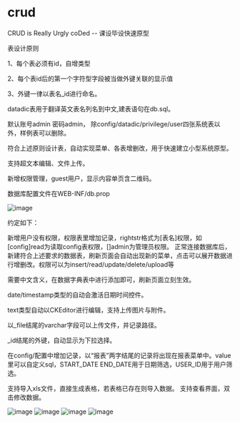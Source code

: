 crud
====

CRUD is Really Urgly coDed -- 课设毕设快速原型

表设计原则

1、每个表必须有id，自增类型

2、每个表id后的第一个字符型字段被当做外键关联的显示值

3、外键一律以表名_id进行命名。

datadic表用于翻译英文表名列名到中文,建表语句在db.sql。

默认账号admin 密码admin， 除config/datadic/privilege/user四张系统表以外，样例表可以删除。

符合上述原则设计表，自动实现菜单、各表增删改，用于快速建立小型系统原型。

支持超文本编辑、文件上传。

新增权限管理，guest用户，显示内容单页含二维码。

数据库配置文件在WEB-INF/db.prop

![image](https://github.com/zhblue/crud/blob/master/crud/crud.png)

约定如下：

新增用户没有权限，权限表里增加记录，rightstr格式为[表名]权限，如[config]read为读取config表权限，[]admin为管理员权限。
正常连接数据库后，新建符合上述要求的数据表，刷新页面会自动出现新的菜单，点击可以展开数据进行增删改。权限可以为insert/read/update/delete/upload等

需要中文含义，在数据字典表中进行添加即可，刷新页面立刻生效。

date/timestamp类型的自动会激活日期时间控件。

text类型自动以CKEditor进行编辑，支持上传图片与附件。

以_file结尾的varchar字段可以上传文件，并记录路径。

_id结尾的外键，自动显示为下拉选择。

在config/配置中增加记录，以“报表”两字结尾的记录将出现在报表菜单中。value里可以自定义sql，START_DATE END_DATE用于日期筛选，USER_ID用于用户筛选。


支持导入xls文件，直接生成表格，若表格已存在则导入数据。
支持查看界面，双击修改数据。

![image](https://github.com/zhblue/crud/blob/master/crud/demo1.png)
![image](https://github.com/zhblue/crud/blob/master/crud/demo2.png)
![image](https://github.com/zhblue/crud/blob/master/crud/demo3.png)
![image](https://github.com/zhblue/crud/blob/master/crud/demo4.png)
